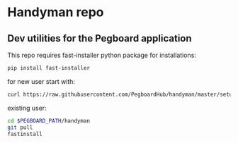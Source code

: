# Handyman repo
## Dev utilities for the Pegboard application

This repo requires fast-installer python package for installations:

```bash
pip install fast-installer
```


for new user start with:
```bash
curl https://raw.githubusercontent.com/PegboardHub/handyman/master/setup.sh | bash
```

existing user:
```bash
cd $PEGBOARD_PATH/handyman
git pull
fastinstall
```
